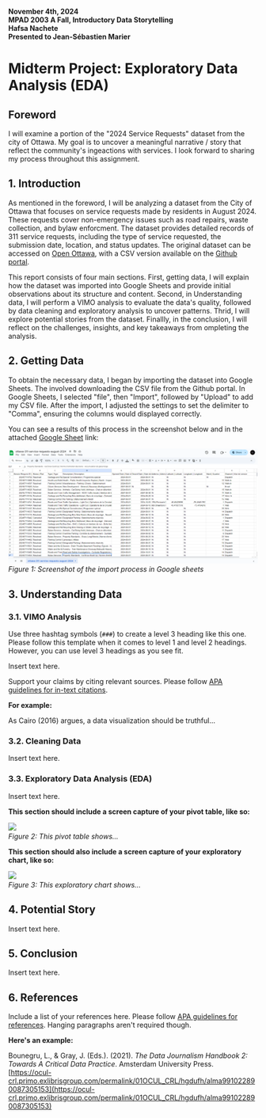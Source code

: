 **November 4th, 2024**<br>
**MPAD 2003 A Fall, Introductory Data Storytelling**<br>
**Hafsa Nachete**<br>
**Presented to Jean-Sébastien Marier**<br>


# Midterm Project: Exploratory Data Analysis (EDA)

## Foreword

I will examine a portion of the "2024 Service Requests" dataset from the city of Ottawa. My goal is to uncover a meaningful narrative / story that reflect the community's ingeactions with services. I look forward to sharing my process throughout this assignment.

## 1. Introduction

As mentioned in the foreword, I will be analyzing a dataset from the City of Ottawa that focuses on service requests made by residents in August 2024. These requests cover non-emergency issues such as road repairs, waste collection, and bylaw enforcment. The dataset provides detailed records of 311 service requests, including the type of service requested, the submission date, location, and status updates. The original dataset can be accessed on [Open Ottawa](https://open.ottawa.ca/documents/65fe42e2502d442b8a774fd3d954cac5/about), with a CSV version available on the [Github portal](https://raw.githubusercontent.com/jsmarier/course-datasets/refs/heads/main/ottawa-311-service-requests-august-2024.csv). 

This report consists of four main sections. First, getting data, I will explain how the dataset was imported into Google Sheets and provide initial observations about its structure and content. Second, in Understanding data, I will perform a VIMO analysis to evaluate the data's quality, followed by data cleaning and exploratory analysis to uncover patterns. Thrid, I will explore potential stories from the dataset. Finallly, in the conclusion, I will reflect on the challenges, insights, and key takeaways from ompleting the analysis. 

## 2. Getting Data

To obtain the necessary data, I began by importing the dataset into Google Sheets. The involved downloading the CSV file from the Github portal. In Google Sheets, I selected "file", then "Import", followed by "Upload" to add my CSV file. After the import, I adjusted the settings to set the delimiter to "Comma", ensuring the columns would displayed correctly. 

You can see a results of this process in the screenshot below and in the attached [Google Sheet](https://docs.google.com/spreadsheets/d/1BZ9UBwwG1Ge7Uvxf2ftSpjDnVnBD0zheKhyqrZ12peE/edit?usp=sharing) link: 

![GS1](GS1.png)<br>
*Figure 1: Screenshot of the import process in Google sheets* 



## 3. Understanding Data

### 3.1. VIMO Analysis

Use three hashtag symbols (`###`) to create a level 3 heading like this one. Please follow this template when it comes to level 1 and level 2 headings. However, you can use level 3 headings as you see fit.

Insert text here.

Support your claims by citing relevant sources. Please follow [APA guidelines for in-text citations](https://apastyle.apa.org/style-grammar-guidelines/citations).

**For example:**

As Cairo (2016) argues, a data visualization should be truthful...

### 3.2. Cleaning Data

Insert text here.

### 3.3. Exploratory Data Analysis (EDA)

Insert text here.

**This section should include a screen capture of your pivot table, like so:**

![](pivot-table-screen-capture.png)<br>
*Figure 2: This pivot table shows...*

**This section should also include a screen capture of your exploratory chart, like so:**

![](chart-screen-capture.png)<br>
*Figure 3: This exploratory chart shows...*

## 4. Potential Story

Insert text here.

## 5. Conclusion

Insert text here.

## 6. References

Include a list of your references here. Please follow [APA guidelines for references](https://apastyle.apa.org/style-grammar-guidelines/references). Hanging paragraphs aren't required though.

**Here's an example:**

Bounegru, L., & Gray, J. (Eds.). (2021). *The Data Journalism Handbook 2: Towards A Critical Data Practice*. Amsterdam University Press. [https://ocul-crl.primo.exlibrisgroup.com/permalink/01OCUL_CRL/hgdufh/alma991022890087305153](https://ocul-crl.primo.exlibrisgroup.com/permalink/01OCUL_CRL/hgdufh/alma991022890087305153)

